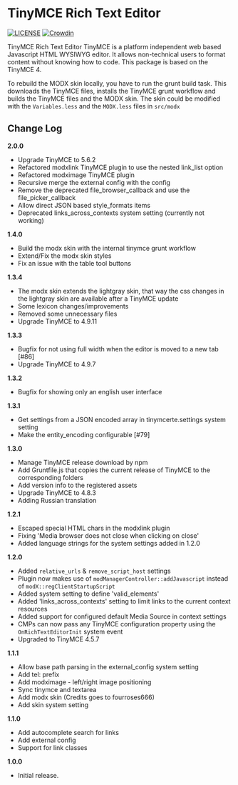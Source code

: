 # TinyMCE Rich Text Editor
[![LICENSE](https://img.shields.io/badge/License-GPL%20v2-blue.svg)](./LICENSE) [![Crowdin](https://badges.crowdin.net/modx-tinymce-rte/localized.svg)](https://crowdin.com/project/modx-tinymce-rte)

TinyMCE Rich Text Editor TinyMCE is a platform independent web based Javascript
HTML WYSIWYG editor. It allows non-technical users to format content without
knowing how to code. This package is based on the TinyMCE 4.

To rebuild the MODX skin locally, you have to run the grunt build task. This
downloads the TinyMCE files, installs the TinyMCE grunt workflow and builds the
TinyMCE files and the MODX skin. The skin could be modified with the
`Variables.less` and the `MODX.less` files in `src/modx`

## Change Log

__2.0.0__
- Upgrade TinyMCE to 5.6.2
- Refactored modxlink TinyMCE plugin to use the nested link_list option
- Refactored modximage TinyMCE plugin
- Recursive merge the external config with the config
- Remove the deprecated file_browser_callback and use the file_picker_callback
- Allow direct JSON based style_formats items
- Deprecated links_across_contexts system setting (currently not working)

__1.4.0__
- Build the modx skin with the internal tinymce grunt workflow
- Extend/Fix the modx skin styles
- Fix an issue with the table tool buttons

__1.3.4__
- The modx skin extends the lightgray skin, that way the css changes in the lightgray skin are available after a TinyMCE update
- Some lexicon changes/improvements
- Removed some unnecessary files
- Upgrade TinyMCE to 4.9.11

__1.3.3__
- Bugfix for not using full width when the editor is moved to a new tab [#86]
- Upgrade TinyMCE to 4.9.7

__1.3.2__
- Bugfix for showing only an english user interface

__1.3.1__
- Get settings from a JSON encoded array in tinymcerte.settings system setting
- Make the entity_encoding configurable [#79]

__1.3.0__
- Manage TinyMCE release download by npm
- Add Gruntfile.js that copies the current release of TinyMCE to the corresponding folders
- Add version info to the registered assets
- Upgrade TinyMCE to  4.8.3
- Adding Russian translation

__1.2.1__
- Escaped special HTML chars in the modxlink plugin
- Fixing 'Media browser does not close when clicking on close'
- Added language strings for the system settings added in 1.2.0

__1.2.0__
- Added `relative_urls` & `remove_script_host` settings
- Plugin now makes use of `modManagerController::addJavascript` instead of `modX::regClientStartupScript`
- Added system setting to define 'valid_elements'
- Added 'links_across_contexts' setting to limit links to the current context resources
- Added support for configured default Media Source in context settings
- CMPs can now pass any TinyMCE configuration property using the `OnRichTextEditorInit` system event
- Upgraded to TinyMCE 4.5.7

__1.1.1__
- Allow base path parsing in the external_config system setting
- Add tel: prefix
- Add modximage - left/right image positioning
- Sync tinymce and textarea
- Add modx skin (Credits goes to fourroses666)
- Add skin system setting

__1.1.0__
- Add autocomplete search for links
- Add external config
- Support for link classes

__1.0.0__
- Initial release.

